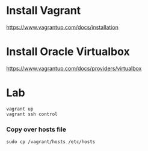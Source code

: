 
# Install Vagrant
https://www.vagrantup.com/docs/installation


# Install Oracle Virtualbox

https://www.vagrantup.com/docs/providers/virtualbox



# Lab
```
vagrant up
vagrant ssh control
```

### Copy over hosts file

```
sudo cp /vagrant/hosts /etc/hosts
```

